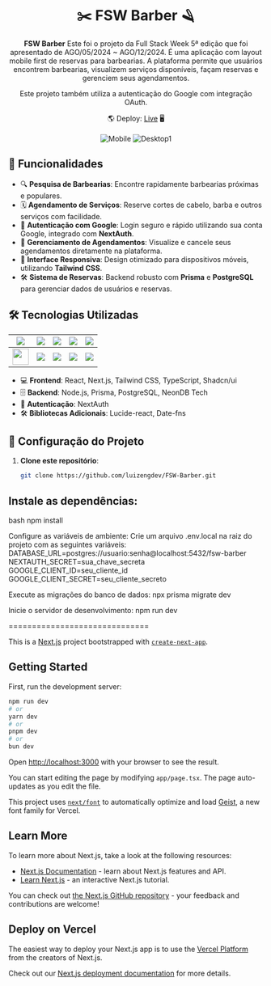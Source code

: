 <div align="center">

# ✂️ FSW Barber 🪒

**FSW Barber** Este foi o projeto da Full Stack Week 5ª edição que foi apresentado de AGO/05/2024 ~ AGO/12/2024. É uma aplicação com layout mobile first de reservas para barbearias. A plataforma permite que usuários encontrem barbearias, visualizem serviços disponíveis, façam reservas e gerenciem seus agendamentos.

Este projeto também utiliza a autenticação do Google com integração OAuth.

🌎 Deploy: [Live](https://fsw-barber-five-gules.vercel.app) 🖥️
<br/><br/>
![Mobile](https://github.com/user-attachments/assets/148b88c7-13ad-4f9b-a61f-bd39ed8bcca6)
![Desktop1](https://github.com/user-attachments/assets/c1d1896f-22ad-44e9-b241-f5eeb5d56ef3)

</div>

## 🚀 Funcionalidades

- 🔍 **Pesquisa de Barbearias**: Encontre rapidamente barbearias próximas e populares.
- 🗓️ **Agendamento de Serviços**: Reserve cortes de cabelo, barba e outros serviços com facilidade.
- 🔐 **Autenticação com Google**: Login seguro e rápido utilizando sua conta Google, integrado com **NextAuth**.
- 📅 **Gerenciamento de Agendamentos**: Visualize e cancele seus agendamentos diretamente na plataforma.
- 📱 **Interface Responsiva**: Design otimizado para dispositivos móveis, utilizando **Tailwind CSS**.
- 🛠️ **Sistema de Reservas**: Backend robusto com **Prisma** e **PostgreSQL** para gerenciar dados de usuários e reservas.

## 🛠️ Tecnologias Utilizadas

| <img src="https://img.icons8.com/color/48/000000/nextjs.png"/> | <img src="https://avatars.githubusercontent.com/u/77690634?s=64&v=4"/> | <img src="https://img.icons8.com/color/48/000000/typescript.png"/> | <img src="https://img.icons8.com/color/48/000000/prisma-orm.png"/> | <img src="https://img.icons8.com/color/48/000000/postgreesql.png"/> |
|-----------------------------------------------------------------|---------------------------------------------------------------------|-----------------------------------------------------------------------|---------------------------------------------------------------------|-----------------------------------------------------------------------|
| <img src="https://next-auth.js.org/img/logo/logo-sm.png" width="32px"/> | <img src="https://img.icons8.com/color/48/000000/tailwindcss.png"/> | <img src="https://img.icons8.com/color/48/000000/react-native.png"/> | <img src="https://avatars.githubusercontent.com/u/139895814?s=48&v=4"/> | <img src="https://img.icons8.com/color/48/000000/google.png"/> |

- 💻 **Frontend**: React, Next.js, Tailwind CSS, TypeScript, Shadcn/ui
- 🗄️ **Backend**: Node.js, Prisma, PostgreSQL, NeonDB Tech
- 🔑 **Autenticação**: NextAuth
- 🛠️ **Bibliotecas Adicionais**: Lucide-react, Date-fns

## 🔧 Configuração do Projeto

1. **Clone este repositório**:
   ```bash
   git clone https://github.com/luizengdev/FSW-Barber.git

## Instale as dependências:
bash
npm install

Configure as variáveis de ambiente: Crie um arquivo .env.local na raiz do projeto com as seguintes variáveis:
DATABASE_URL=postgres://usuario:senha@localhost:5432/fsw-barber
NEXTAUTH_SECRET=sua_chave_secreta
GOOGLE_CLIENT_ID=seu_cliente_id
GOOGLE_CLIENT_SECRET=seu_cliente_secreto

Execute as migrações do banco de dados:
npx prisma migrate dev

Inicie o servidor de desenvolvimento:
npm run dev

==============================

This is a [Next.js](https://nextjs.org) project bootstrapped with [`create-next-app`](https://nextjs.org/docs/app/api-reference/cli/create-next-app).

## Getting Started

First, run the development server:

```bash
npm run dev
# or
yarn dev
# or
pnpm dev
# or
bun dev
```

Open [http://localhost:3000](http://localhost:3000) with your browser to see the result.

You can start editing the page by modifying `app/page.tsx`. The page auto-updates as you edit the file.

This project uses [`next/font`](https://nextjs.org/docs/app/building-your-application/optimizing/fonts) to automatically optimize and load [Geist](https://vercel.com/font), a new font family for Vercel.

## Learn More

To learn more about Next.js, take a look at the following resources:

- [Next.js Documentation](https://nextjs.org/docs) - learn about Next.js features and API.
- [Learn Next.js](https://nextjs.org/learn) - an interactive Next.js tutorial.

You can check out [the Next.js GitHub repository](https://github.com/vercel/next.js) - your feedback and contributions are welcome!

## Deploy on Vercel

The easiest way to deploy your Next.js app is to use the [Vercel Platform](https://vercel.com/new?utm_medium=default-template&filter=next.js&utm_source=create-next-app&utm_campaign=create-next-app-readme) from the creators of Next.js.

Check out our [Next.js deployment documentation](https://nextjs.org/docs/app/building-your-application/deploying) for more details.
